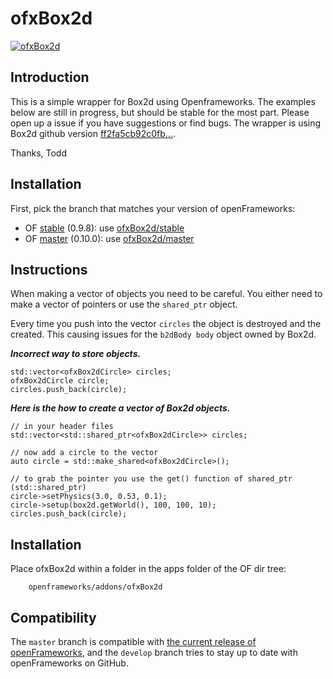 ofxBox2d
=====================================

[![ofxBox2d](http://farm7.staticflickr.com/6010/5964216482_a11debc021_b.jpg)](https://vimeo.com/26747704)

Introduction
------------
This is a simple wrapper for Box2d using Openframeworks. The examples below are still in progress, but should be stable for the most part. Please open up a issue if you have suggestions or find bugs. The wrapper is using Box2d github version [ff2fa5cb92c0fb...](https://github.com/erincatto/Box2D/commit/ff2fa5cb92c0fb7cf357ddfded6152be1629386c).

Thanks,
Todd

Installation
------------

First, pick the branch that matches your version of openFrameworks:

*   OF [stable](https://github.com/openframeworks/openFrameworks/tree/stable) (0.9.8): use [ofxBox2d/stable](https://github.com/vanderlin/ofxBox2d/tree/stable)
*   OF [master](https://github.com/openframeworks/openFrameworks) (0.10.0): use [ofxBox2d/master](https://github.com/vanderlin/ofxBox2d/)

Instructions
------------

When making a vector of objects you need to be careful. You either need to make a vector of pointers or use the `shared_ptr` object.     

Every time you push into the vector `circles` the object is destroyed and the created.
This causing issues for the `b2dBody body` object owned by Box2d.       

***Incorrect way to store objects.***   

```
std::vector<ofxBox2dCircle> circles;
ofxBox2dCircle circle;
circles.push_back(circle);
```

***Here is the how to create a vector of Box2d objects.***   

```
// in your header files
std::vector<std::shared_ptr<ofxBox2dCircle>> circles;

// now add a circle to the vector
auto circle = std::make_shared<ofxBox2dCircle>();

// to grab the pointer you use the get() function of shared_ptr (std::shared_ptr)
circle->setPhysics(3.0, 0.53, 0.1);
circle->setup(box2d.getWorld(), 100, 100, 10);
circles.push_back(circle);
```

Installation
------------

Place ofxBox2d within a folder in the apps folder of the OF dir tree:

```
    openframeworks/addons/ofxBox2d
```

Compatibility
------------

The `master` branch is compatible with [the current release of openFrameworks](http://openframeworks.cc/download), and the `develop` branch tries to stay up to date with openFrameworks on GitHub.
